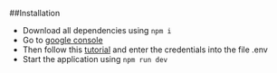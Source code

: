 ##Installation
- Download all dependencies using `npm i` 
- Go to [google console](https://console.developers.google.com/apis/credentials)
- Then follow this [tutorial](https://youtu.be/AbUVY16P4Ys?t=449) and enter the credentials into the file .env
- Start the application using `npm run dev`
